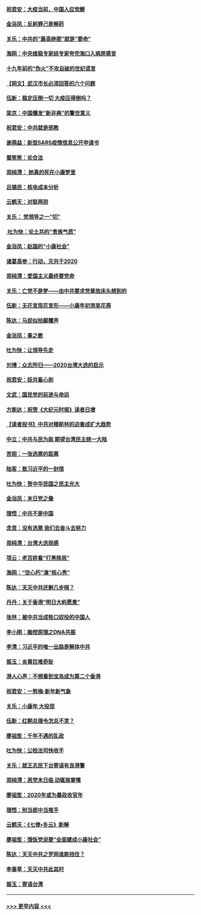 #### [祝君安：大疫当前，中国人应觉醒](../pages/nsc993/n11821946.md?t=01261544) 
#### [金浴凤：反躬罪己是解药](../pages/nsc993/n11820280.md?t=01261544) 
#### [关乐：中共的“最高绝密”就是“要命”](../pages/nsc993/n11816946.md?t=01261544) 
#### [海网：中央维稳专家组专家夸完海口入病房感言](../pages/nsc993/n11815138.md?t=01261544) 
#### [十九年前的“伪火”不攻自破的世纪谎言](../pages/nsc993/n11813238.md?t=01261544) 
#### [【网文】武汉市长必须回答的六个问题](../pages/nsc993/n11813848.md?t=01261544) 
#### [伍新：稳定压倒一切 大疫压得倒吗？](../pages/nsc993/n11812634.md?t=01261544) 
#### [梁京：中国爆发“新非典”的警世意义](../pages/nsc993/n11812554.md?t=01261544) 
#### [祝君安：中共就是邪教](../pages/nsc993/n11812431.md?t=01261544) 
#### [谢燕益：新型SARS疫情信息公开申请书](../pages/nsc993/n11808840.md?t=01261544) 
#### [蜀笑笑：论合法](../pages/nsc993/n11808064.md?t=01261544) 
#### [郑纯清： 她真的死在小康梦里](../pages/nsc993/n11806623.md?t=01261544) 
#### [吕锡民：核电成本分析](../pages/nsc993/n11806284.md?t=01261544) 
#### [云鹤天：对联两则](../pages/nsc993/n11805957.md?t=01261544) 
#### [关乐： 党领导之一“切”](../pages/nsc993/n11804505.md?t=01261544) 
#### [ 吐为快：论土共的“贵族气质”](../pages/nsc993/n11804490.md?t=01261544) 
#### [金浴凤：赵国的“小康社会”](../pages/nsc993/n11804452.md?t=01261544) 
#### [诸葛高参：行动，灭共于2020](../pages/nsc993/n11804120.md?t=01261544) 
#### [郑纯清：爱国主义最终要党命](../pages/nsc993/n11802197.md?t=01261544) 
#### [关乐：亡党不是梦——由中共要求党章放床头想到的](../pages/nsc993/n11802156.md?t=01261544) 
#### [伍新：无花言现花言形——小康年初哭吴花燕](../pages/nsc993/n11800044.md?t=01261544) 
#### [陈达：马屁似拍颠覆声](../pages/nsc993/n11800010.md?t=01261544) 
#### [金浴凤：春之歌](../pages/nsc993/n11797687.md?t=01261544) 
#### [吐为快：让领导先走](../pages/nsc993/n11797512.md?t=01261544) 
#### [刘博：众志所归——2020台湾大选的启示](../pages/nsc993/n11796878.md?t=01261544) 
#### [祝君安：妖共畜心剖](../pages/nsc993/n11794273.md?t=01261544) 
#### [文武：国民党的前途与命运](../pages/nsc993/n11794198.md?t=01261544) 
#### [方能达：祝贺《大纪元时报》读者日增](../pages/nsc993/n11793807.md?t=01261544) 
#### [【读者投书】中共对穆斯林的迫害成扩大趋势](../pages/nsc993/n11791371.md?t=01261544) 
#### [中立：中共与民为敌 期望台湾民主统一大陆](../pages/nsc993/n11790392.md?t=01261544) 
#### [苦胆：一张选票的距离](../pages/nsc993/n11788914.md?t=01261544) 
#### [陆客：致习近平的一封信](../pages/nsc993/n11788867.md?t=01261544) 
#### [吐为快：贺中华民国之民主光大](../pages/nsc993/n11788618.md?t=01261544) 
#### [金浴凤：末日党之像](../pages/nsc993/n11787475.md?t=01261544) 
#### [理悟：中共不是中国](../pages/nsc993/n11787463.md?t=01261544) 
#### [念贲：没有选票  我们去奋斗去努力](../pages/nsc993/n11787398.md?t=01261544) 
#### [郑纯清：台湾大选观感](../pages/nsc993/n11786210.md?t=01261544) 
#### [项云：老百姓看“打黑除恶”](../pages/nsc993/n11785398.md?t=01261544) 
#### [海网：“空心朽”演“核心秀”](../pages/nsc993/n11783874.md?t=01261544) 
#### [陈达：天灭中共还剩几步棋？](../pages/nsc993/n11783719.md?t=01261544) 
#### [丹丹：关于香港“明日大屿愿景”](../pages/nsc993/n11783273.md?t=01261544) 
#### [张林：被中共当成牲口奴役的中国人](../pages/nsc993/n11782397.md?t=01261544) 
#### [李小刚：脑控原理之DNA共振](../pages/nsc993/n11780962.md?t=01261544) 
#### [李清：习近平的唯一出路是解体中共](../pages/nsc993/n11780866.md?t=01261544) 
#### [振玉：炎黄巨难奇耻](../pages/nsc993/n11779632.md?t=01261544) 
#### [港人心声：不想看到宝岛成为第二个香港](../pages/nsc993/n11778817.md?t=01261544) 
#### [祝君安：一剪梅‧新年新气象](../pages/nsc993/n11776340.md?t=01261544) 
#### [关乐：小康年 大役现](../pages/nsc993/n11774213.md?t=01261544) 
#### [伍新：红朝总理令怎总不灵？](../pages/nsc993/n11770813.md?t=01261544) 
#### [廖祖笙：千年不遇的乱政](../pages/nsc993/n11770373.md?t=01261544) 
#### [吐为快：公检法司快收手](../pages/nsc993/n11770359.md?t=01261544) 
#### [关乐：就王志民下台寄语有良港警](../pages/nsc993/n11769903.md?t=01261544) 
#### [郑纯清：恶党末日临 动辄挨掌嘴](../pages/nsc993/n11769356.md?t=01261544) 
#### [廖祖笙：2020年或为暴政收官年](../pages/nsc993/n11768216.md?t=01261544) 
#### [理悟：别当郎中当推手](../pages/nsc993/n11768243.md?t=01261544) 
#### [云鹤天：《七律▪冬云》新解](../pages/nsc993/n11768204.md?t=01261544) 
#### [廖祖笙：饿饭党说要“全面建成小康社会”](../pages/nsc993/n11767482.md?t=01261544) 
#### [陈达：天灭中共之罗网谁能挡住？](../pages/nsc993/n11767465.md?t=01261544) 
#### [李春草：天灭中共此其时](../pages/nsc993/n11767452.md?t=01261544) 
#### [振玉：寄语台湾](../pages/nsc993/n11767432.md?t=01261544) 

----
#### [ >>> 更早内容 <<< ](../indexes/nsc993-earlier.md)
